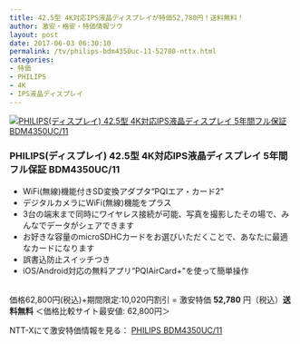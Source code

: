 ```yaml
---
title: 42.5型 4K対応IPS液晶ディスプレイが特価52,780円！送料無料！
author: 激安・格安・特価情報ツウ
layout: post
date: 2017-06-03 06:30:10
permalink: /tv/philips-bdm4350uc-11-52780-nttx.html
categories:
- 特価
- PHILIPS
- 4K
- IPS液晶ディスプレイ
---
```


<div class="img-bg2 img_L">
<a href="//px.a8.net/svt/ejp?a8mat=ZYP6S+8IMA3E+S1Q+BWGDT&#038;a8ejpredirect=//nttxstore.jp/_II_PH15371437" target="_blank"><img border="0" alt="PHILIPS(ディスプレイ) 42.5型 4K対応IPS液晶ディスプレイ 5年間フル保証 BDM4350UC/11" src="//image.nttxstore.jp/250_images/P/PH/PH15371437.jpg" data-recalc-dims="1" /></a>
</div>

### PHILIPS(ディスプレイ) 42.5型 4K対応IPS液晶ディスプレイ 5年間フル保証 BDM4350UC/11
<!--more-->

* WiFi(無線)機能付きSD変換アダプタ“PQIエア・カード2"
* デジタルカメラにWiFi(無線)機能をプラス
* 3台の端末まで同時にワイヤレス接続が可能、写真を撮影したその場で、みんなでデータがシェアできます
* お好きな容量のmicroSDHCカードをお選びいただくことで、あなたに最適なカードになります
* 誤書込防止スイッチつき
* iOS/Android対応の無料アプリ“PQIAirCard+"を使って簡単操作

<br clear="all" />価格62,800円(税込)+期間限定:10,020円割引 = 激安特価 <span class="tokka-price"><strong>52,780</strong></span> 円（税込）**送料無料**
＜価格比較サイト最安値: 62,800円＞

NTT-Xにて激安特価情報を見る： <span class="fs150p"><a href="//px.a8.net/svt/ejp?a8mat=ZYP6S+8IMA3E+S1Q+BWGDT&#038;a8ejpredirect=//nttxstore.jp/_II_PH15371437" target="_blank">PHILIPS BDM4350UC/11</a></span>
